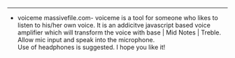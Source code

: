 *****************************

* voiceme
massivefile.com-  voiceme is a tool for someone who likes to listen to his/her own voice. It is an addicitve javascript based voice amplifier which will transform the voice with base | Mid Notes | Treble. Allow mic input and speak into the microphone. <br>Use of headphones is suggested. I hope you like  it!

